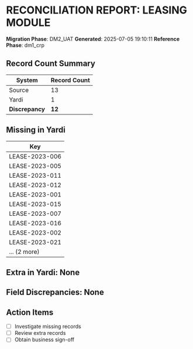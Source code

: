 # RECONCILIATION REPORT: LEASING MODULE

**Migration Phase**: DM2_UAT
**Generated**: 2025-07-05 19:10:11
**Reference Phase**: dm1_crp

## Record Count Summary
| System | Record Count |
|--------|--------------|
| Source | 13 |
| Yardi | 1 |
| **Discrepancy** | **12** |

## Missing in Yardi
| Key |
|-----|
| LEASE-2023-006 |
| LEASE-2023-005 |
| LEASE-2023-011 |
| LEASE-2023-012 |
| LEASE-2023-001 |
| LEASE-2023-015 |
| LEASE-2023-007 |
| LEASE-2023-016 |
| LEASE-2023-002 |
| LEASE-2023-021 |
| ... (2 more) |

## Extra in Yardi: None

## Field Discrepancies: None

## Action Items
- [ ] Investigate missing records
- [ ] Review extra records
- [ ] Obtain business sign-off
